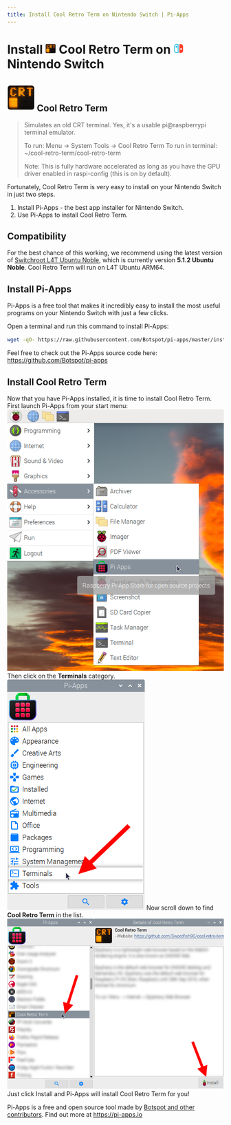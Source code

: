 ```yaml
---
title: Install Cool Retro Term on Nintendo Switch | Pi-Apps
---
```

<div class="simple-install-content content">

# Install <img src="/img/app-icons/Cool Retro Term/icon-64.png" height=24> Cool Retro Term on <img src=/img/other-icons/switch-icon.svg height=24> Nintendo Switch

## <img src="/img/app-icons/Cool Retro Term/icon-64.png"> Cool Retro Term
> Simulates an old CRT terminal.
> Yes, it's a usable pi@raspberrypi terminal emulator.
> 
> To run: Menu -> System Tools -> Cool Retro Term
> To run in terminal: ~/cool-retro-term/cool-retro-term
> 
> Note: This is fully hardware accelerated as long as you have the GPU driver enabled in raspi-config (this is on by default).

Fortunately, Cool Retro Term is very easy to install on your Nintendo Switch in just two steps.
1. Install Pi-Apps - the best app installer for Nintendo Switch.
2. Use Pi-Apps to install Cool Retro Term.
</div>
<div class="simple-install-content content">

## Compatibility
For the best chance of this working, we recommend using the latest version of [Switchroot L4T Ubuntu Noble](https://wiki.switchroot.org/wiki/linux/l4t-ubuntu-noble-installation-guide), which is currently version **5.1.2 Ubuntu Noble**.
Cool Retro Term will run on L4T Ubuntu ARM64.
</div>
<div class="simple-install-content content">

## Install Pi-Apps

Pi-Apps is a free tool that makes it incredibly easy to install the most useful programs on your Nintendo Switch with just a few clicks.

Open a terminal and run this command to install Pi-Apps:
```bash
wget -qO- https://raw.githubusercontent.com/Botspot/pi-apps/master/install | bash
```
Feel free to check out the Pi-Apps source code here: https://github.com/Botspot/pi-apps
</div>
<div class="simple-install-content content">

## Install Cool Retro Term

Now that you have Pi-Apps installed, it is time to install Cool Retro Term.
First launch Pi-Apps from your start menu:
<img src="/img/start-menu.png">
Then click on the <b>Terminals</b> category.
<img src="/img/category-selections/Terminals.png">
Now scroll down to find <b>Cool Retro Term</b> in the list.
<img src="/img/app-icons/Cool Retro Term/app-selection.png">
Just click Install and Pi-Apps will install Cool Retro Term for you!
</div>
<div class="simple-install-content content">

Pi-Apps is a free and open source tool made by [Botspot and other contributors](/about/#contributors). Find out more at https://pi-apps.io
</div>
